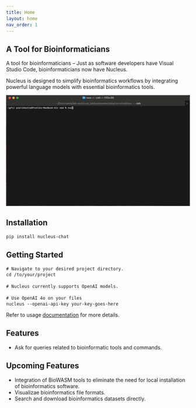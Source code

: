 ```yaml
---
title: Home
layout: home
nav_order: 1
---
```


## A Tool for Bioinformaticians

A tool for bioinformaticians – Just as software developers have Visual Studio Code, bioinformaticians now have Nucleus.

Nucleus is designed to simplify bioinformatics workflows by integrating powerful language models with essential bioinformatics tools. 

![Descriptive Alt Text](assets/demo.gif)

## Installation
```
pip install nucleus-chat
```

## Getting Started

```
# Navigate to your desired project directory. 
cd /to/your/project

# Nucleus currently supports OpenAI models.

# Use OpenAI 4o on your files
nucleus --openai-api-key your-key-goes-here
```

Refer to usage [documentation](https://pratikkatte.github.io/nucleus-bio/docs/Usage) for more details.


## Features
- Ask for queries related to bioinformatic tools and commands. 

## Upcoming Features
- Integration of BioWASM tools to eliminate the need for local installation of bioinformatics software.
- Visualizae bioinformatics file formats.
- Search and download bioinformatics datasets directly.

<!-- ## Kind words from users -->

